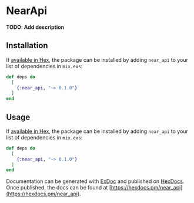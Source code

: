 # NearApi

**TODO: Add description**

## Installation

If [available in Hex](https://hex.pm/docs/publish), the package can be installed
by adding `near_api` to your list of dependencies in `mix.exs`:

```elixir
def deps do
  [
    {:near_api, "~> 0.1.0"}
  ]
end
```

## Usage

If [available in Hex](https://hex.pm/docs/publish), the package can be installed
by adding `near_api` to your list of dependencies in `mix.exs`:

```elixir
def deps do
  [
    {:near_api, "~> 0.1.0"}
  ]
end
```

Documentation can be generated with [ExDoc](https://github.com/elixir-lang/ex_doc)
and published on [HexDocs](https://hexdocs.pm). Once published, the docs can
be found at [https://hexdocs.pm/near_api](https://hexdocs.pm/near_api).


